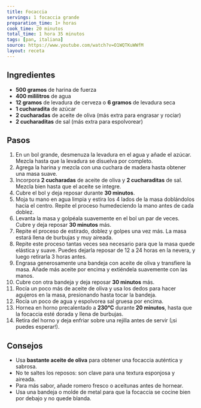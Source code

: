 ```yaml
---
title: Focaccia
servings: 1 focaccia grande
preparation_time: 1+ horas
cook_time: 20 minutos
total_time: 1 hora 35 minutos
tags: [pan, italiana]
source: https://www.youtube.com/watch?v=O1WQTKuWWfM
layout: receta
---
```


## Ingredientes

- **500 gramos** de harina de fuerza
- **400 mililitros** de agua
- **12 gramos** de levadura de cerveza o **6 gramos** de levadura seca
- **1 cucharadita** de azúcar
- **2 cucharadas** de aceite de oliva (más extra para engrasar y rociar)
- **2 cucharaditas** de sal (más extra para espolvorear)

## Pasos

1. En un bol grande, desmenuza la levadura en el agua y añade el azúcar. Mezcla hasta que la levadura se disuelva por completo.
2. Agrega la harina y mezcla con una cuchara de madera hasta obtener una masa suave.
3. Incorpora **2 cucharadas** de aceite de oliva y **2 cucharaditas** de sal. Mezcla bien hasta que el aceite se integre.
4. Cubre el bol y deja reposar durante **30 minutos**.
5. Moja tu mano en agua limpia y estira los 4 lados de la masa doblándolos hacia el centro. Repite el proceso humedeciendo la mano antes de cada doblez.
6. Levanta la masa y golpéala suavemente en el bol un par de veces. Cubre y deja reposar **30 minutos** más.
7. Repite el proceso de estirado, doblez y golpes una vez más. La masa estará llena de burbujas y muy aireada.
8. Repite este proceso tantas veces sea necesario para que la masa quede elástica y suave. Puedes dejarla reposar de 12 a 24 horas en la nevera, y luego retirarla 3 horas antes.
9. Engrasa generosamente una bandeja con aceite de oliva y transfiere la masa. Añade más aceite por encima y extiéndela suavemente con las manos.
10. Cubre con otra bandeja y deja reposar **30 minutos** más.
11. Rocía un poco más de aceite de oliva y usa los dedos para hacer agujeros en la masa, presionando hasta tocar la bandeja.
12. Rocía un poco de agua y espolvorea sal gruesa por encima.
13. Hornea en horno precalentado a **230°C** durante **20 minutos**, hasta que la focaccia esté dorada y llena de burbujas.
14. Retira del horno y deja enfriar sobre una rejilla antes de servir (¡si puedes esperar!).

## Consejos

- Usa **bastante aceite de oliva** para obtener una focaccia auténtica y sabrosa.
- No te saltes los reposos: son clave para una textura esponjosa y aireada.
- Para más sabor, añade romero fresco o aceitunas antes de hornear.
- Usa una bandeja o molde de metal para que la focaccia se cocine bien por debajo y no quede blanda.
